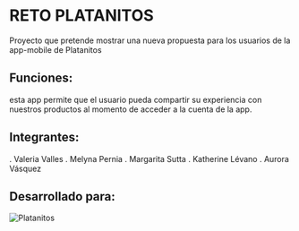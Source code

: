 # RETO PLATANITOS
Proyecto que pretende mostrar una nueva propuesta para los usuarios de la app-mobile de Platanitos

## Funciones:
esta app permite que el usuario pueda compartir su experiencia con nuestros productos al momento de acceder a la cuenta de la app.

## Integrantes:
. Valeria Valles
. Melyna Pernia
. Margarita Sutta
. Katherine Lévano
. Aurora Vásquez

## Desarrollado para:
![Platanitos]('https://platanitos.com')
